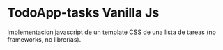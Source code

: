 # TodoApp-tasks Vanilla Js
Implementacion javascript de un template CSS de una lista de tareas (no frameworks, no librerías).
